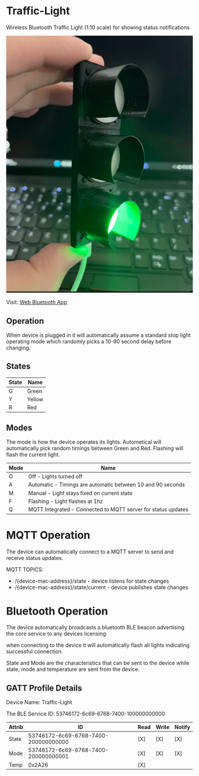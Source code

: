 # Traffic-Light
Wireless Bluetooth Traffic Light (1:10 scale) for showing status notifications

![alt text](/docs/.attachments/traffic-light.png)

Visit:
[Web Bluetooth App](/app)

## Operation

When device is plugged in it will automatically assume a standard stop light operating mode which randomly picks a 10-90 second delay before changing.

## States

| State | Name |
| -- | -- |
G | Green
Y | Yellow
R | Red

## Modes

The mode is how the device operates its lights.  Autometical will automatically pick random timings between Green and Red.  Flashing will flash the current light.

| Mode | Name |
| -- | -- | 
O | Off - Lights turned off
A | Automatic - Timings are automatic between 10 and 90 seconds
M | Manual - Light stays fixed on current state
F | Flashing - Light flashes at 1hz
Q | MQTT Integrated - Connected to MQTT server for status updates

# MQTT Operation

The device can automatically connect to a MQTT server to send and receive status updates.

MQTT TOPICS:
* /{device-mac-address}/state - device listens for state changes
* /{device-mac-address}/state/current - device publishes state changes


# Bluetooth Operation

The device automatically broadcasts a bluetooth BLE beacon advertising the core service to any devices licensing.

when connecting to the device it will automatically flash all lights indicating successful connection.

State and Mode are the characteristics that can be sent to the device while state, mode and temperature are sent from the device.

## GATT Profile Details

Device Name: Traffic-Light

The BLE Service ID: 53746172-6c69-6768-7400-100000000000

| Attrib | ID | Read | Write | Notify |
| -- | -- | -- | -- | -- |
State | 53746172-6c69-6768-7400-200000000000 | [X] | [X] | [X]
Mode | 53746172-6c69-6768-7400-200000000001 | [X] | [X] | [X]
Temp | 0x2A26 | [X]

<style>span[class="checked"]{color: green;}</style>
<style>span[class="unchecked"]{color: red;}</style>